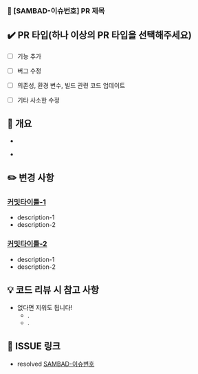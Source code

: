 ### 📍 [SAMBAD-이슈번호] PR 제목


## ✔️ PR 타입(하나 이상의 PR 타입을 선택해주세요)
- [ ] 기능 추가
- [ ] 버그 수정
- [ ] 의존성, 환경 변수, 빌드 관련 코드 업데이트
- [ ] 기타 사소한 수정


## 📝 개요
- 
- 
  ```java
    
  ```

## ✏️ 변경 사항
### [커밋타이틀-1](커밋링크)
  
  - description-1
  - description-2

### [커밋타이틀-2](커밋링크)

- description-1
- description-2


## 💡 코드 리뷰 시 참고 사항
- 없다면 지워도 됩니다!
  - .
  - .

## 🔗 ISSUE 링크
- resolved [SAMBAD-이슈번호]()